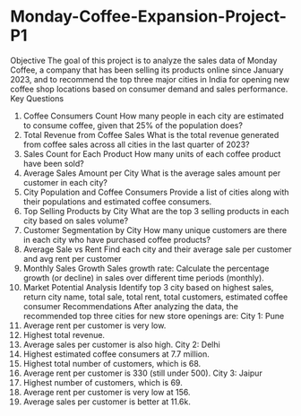 # Monday-Coffee-Expansion-Project-P1
Objective
The goal of this project is to analyze the sales data of Monday Coffee, a company that has been selling its products online since January 2023, and to recommend the top three major cities in India for opening new coffee shop locations based on consumer demand and sales performance.
Key Questions
1.	Coffee Consumers Count
How many people in each city are estimated to consume coffee, given that 25% of the population does?
2.	Total Revenue from Coffee Sales
What is the total revenue generated from coffee sales across all cities in the last quarter of 2023?
3.	Sales Count for Each Product
How many units of each coffee product have been sold?
4.	Average Sales Amount per City
What is the average sales amount per customer in each city?
5.	City Population and Coffee Consumers
Provide a list of cities along with their populations and estimated coffee consumers.
6.	Top Selling Products by City
What are the top 3 selling products in each city based on sales volume?
7.	Customer Segmentation by City
How many unique customers are there in each city who have purchased coffee products?
8.	Average Sale vs Rent
Find each city and their average sale per customer and avg rent per customer
9.	Monthly Sales Growth
Sales growth rate: Calculate the percentage growth (or decline) in sales over different time periods (monthly).
10.	Market Potential Analysis
Identify top 3 city based on highest sales, return city name, total sale, total rent, total customers, estimated coffee consumer
Recommendations
After analyzing the data, the recommended top three cities for new store openings are:
City 1: Pune
1.	Average rent per customer is very low.
2.	Highest total revenue.
3.	Average sales per customer is also high.
City 2: Delhi
1.	Highest estimated coffee consumers at 7.7 million.
2.	Highest total number of customers, which is 68.
3.	Average rent per customer is 330 (still under 500).
City 3: Jaipur
1.	Highest number of customers, which is 69.
2.	Average rent per customer is very low at 156.
3.	Average sales per customer is better at 11.6k.

